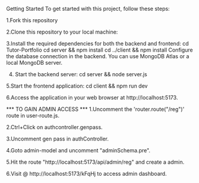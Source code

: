 Getting Started
To get started with this project, follow these steps:

1.Fork this repository

2.Clone this repository to your local machine:

3.Install the required dependencies for both the backend and frontend:
cd Tutor-Portfolio
cd server && npm install
cd ../client && npm install
Configure the database connection in the backend. You can use MongoDB Atlas or a local MongoDB server.

4. Start the backend server:
cd server && node server.js

5.Start the frontend application:
cd client && npm run dev

6.Access the application in your web browser at http://localhost:5173.

*** TO GAIN ADMIN ACCESS ***
1.Uncomment the 'router.route("/reg")' route in user-route.js.

2.Ctrl+Click on authcontroller.genpass.

3.Uncomment gen pass in authController.

4.Goto admin-model and uncomment "adminSchema.pre".

5.Hit the route "http://localhost:5173/api/admin/reg" and create a admin.

6.Visit @ http://localhost:5173/kFqHj to access admin dashboard.
